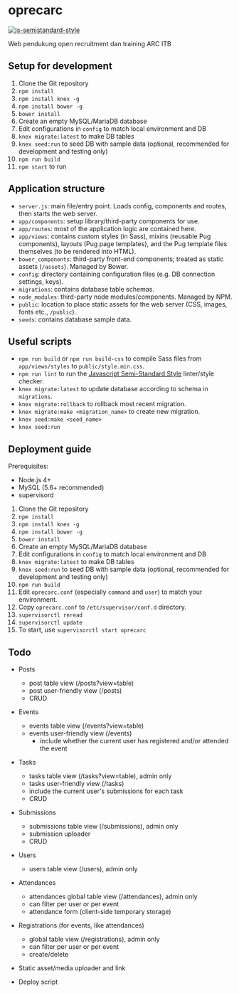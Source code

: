# oprecarc

[![js-semistandard-style](https://img.shields.io/badge/code%20style-semistandard-brightgreen.svg?style=flat-square)](https://github.com/Flet/semistandard)

Web pendukung open recruitment dan training ARC ITB

## Setup for development

1. Clone the Git repository
2. `npm install`
3. `npm install knex -g`
4. `npm install bower -g`
5. `bower install`
6. Create an empty MySQL/MariaDB database
7. Edit configurations in `config` to match local environment and DB
8. `knex migrate:latest` to make DB tables
9. `knex seed:run` to seed DB with sample data (optional, recommended for development and testing only)
10. `npm run build`
11. `npm start` to run

## Application structure

- `server.js`: main file/entry point. Loads config, components and routes, then starts the web server.
- `app/components`: setup library/third-party components for use.
- `app/routes`: most of the application logic are contained here.
- `app/views`: contains custom styles (in Sass), mixins (reusable Pug components), layouts (Pug page templates), and the Pug template files themselves (to be rendered into HTML).
- `bower_components`: third-party front-end components; treated as static assets (`/assets`). Managed by Bower.
- `config`: directory containing configuration files (e.g. DB connection settings, keys).
- `migrations`: contains database table schemas.
- `node_modules`: third-party node modules/components. Managed by NPM.
- `public`: location to place static assets for the web server (CSS, images, fonts etc., `/public`).
- `seeds`: contains database sample data.

## Useful scripts

- `npm run build` or `npm run build-css` to compile Sass files from `app/views/styles` to `public/style.min.css`.
- `npm run lint` to run the [Javascript Semi-Standard Style](https://github.com/Flet/semistandard) linter/style checker.
- `knex migrate:latest` to update database according to schema in `migrations`.
- `knex migrate:rollback` to rollback most recent migration.
- `knex migrate:make <migration_name>` to create new migration.
- `knex seed:make <seed_name>`
- `knex seed:run`

## Deployment guide

Prerequisites:
- Node.js 4+
- MySQL (5.6+ recommended)
- supervisord

1. Clone the Git repository
2. `npm install`
3. `npm install knex -g`
4. `npm install bower -g`
5. `bower install`
6. Create an empty MySQL/MariaDB database
7. Edit configurations in `config` to match local environment and DB
8. `knex migrate:latest` to make DB tables
9. `knex seed:run` to seed DB with sample data (optional, recommended for development and testing only)
10. `npm run build`
11. Edit `oprecarc.conf` (especially `command` and `user`) to match your environment.
12. Copy `oprecarc.conf` to `/etc/supervisor/conf.d` directory.
13. `supervisorctl reread`
14. `supervisorctl update`
15. To start, use `supervisorctl start oprecarc`

## Todo

- Posts
  - post table view (/posts?view=table)
  - post user-friendly view (/posts)
  - CRUD

- Events
  - events table view (/events?view=table)
  - events user-friendly view (/events)
    * include whether the current user has registered and/or attended the event

- Tasks
  - tasks table view (/tasks?view=table), admin only
  - tasks user-friendly view (/tasks)
  * include the current user's submissions for each task
  - CRUD

- Submissions
  - submissions table view (/submissions), admin only
  - submission uploader
  - CRUD

- Users
  - users table view (/users), admin only

- Attendances
  - attendances global table view (/attendances), admin only
  * can filter per user or per event
  - attendance form (client-side temporary storage)

- Registrations (for events, like attendances)
  - global table view (/registrations), admin only
  * can filter per user or per event
  - create/delete

- Static asset/media uploader and link

- Deploy script
